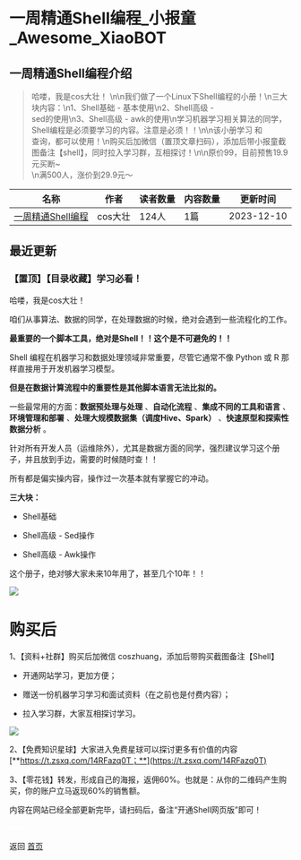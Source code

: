 # 一周精通Shell编程_小报童_Awesome_XiaoBOT

## 一周精通Shell编程介绍
> 哈喽，我是cos大壮！ \n\n我们做了一个Linux下Shell编程的小册！\n三大块内容：\n1、Shell基础 - 基本使用\n2、Shell高级 -  
sed的使用\n3、Shell高级 - awk的使用\n学习机器学习相关算法的同学，Shell编程是必须要学习的内容。注意是必须！！\n\n该小册学习 和  
查询，都可以使用！\n购买后加微信（置顶文章扫码），添加后带小报童截图备注【shell】，同时拉入学习群，互相探讨！\n\n原价99，目前预售19.9元买断~  
\n满500人，涨价到29.9元～  
  


|名称|作者|读者数量|内容数量|更新时间|
|---|---|---|---|---|
|[一周精通Shell编程](https://xiaobot.net/p/jt_shell?refer=9c3f1c95-a052-465a-9902-f6d75080262a)|cos大壮|124人|1篇|2023-12-10|

## 最近更新
### 【置顶】【目录收藏】学习必看！

哈喽，我是cos大壮！

咱们从事算法、数据的同学，在处理数据的时候，绝对会遇到一些流程化的工作。

**最重要的一个脚本工具，绝对是Shell！！这个是不可避免的！！**

Shell 编程在机器学习和数据处理领域非常重要，尽管它通常不像 Python 或 R 那样直接用于开发机器学习模型。

**但是在数据计算流程中的重要性是其他脚本语言无法比拟的。**

一些最常用的方面：**数据预处理与处理** 、**自动化流程** 、**集成不同的工具和语言** 、**环境管理和部署**
、**处理大规模数据集（调度Hive、Spark）** 、**快速原型和探索性数据分析** 。

针对所有开发人员（运维除外），尤其是数据方面的同学，强烈建议学习这个册子，并且放到手边，需要的时候随时查！！

所有都是偏实操内容，操作过一次基本就有掌握它的冲动。

**三大块：**

  * Shell基础

  * Shell高级 - Sed操作

  * Shell高级 - Awk操作

这个册子，绝对够大家未来10年用了，甚至几个10年！！

![](https://static.xiaobot.net/file/2023-12-10/270957/6d48f2be27d36eade3d27980828b8566.png)

# **购买后**

1、【资料+社群】购买后加微信 coszhuang，添加后带购买截图备注【Shell】

  * 开通网站学习，更加方便；

  * 赠送一份机器学习学习和面试资料（在之前也是付费内容）；

  * 拉入学习群，大家互相探讨学习。

![](https://static.xiaobot.net/file/2023-12-11/270957/dbc450c8c972225baabe68717a678bc5.png)

2、【免费知识星球】大家进入免费星球可以探讨更多有价值的内容
[**https://t.zsxq.com/14RFazq0T；**](https://t.zsxq.com/14RFazq0T)

3、【零花钱】转发，形成自己的海报，返佣60%。也就是：从你的二维码产生购买，你的账户立马返现60%的销售额。

内容在网站已经全部更新完毕，请扫码后，备注“开通Shell网页版”即可！


<a href="https://github.com/Reno9527/awesome-xiaobot" style="color: white; text-decoration: none;">awesome-xiaobot</a>

返回 [首页](../README.md)
